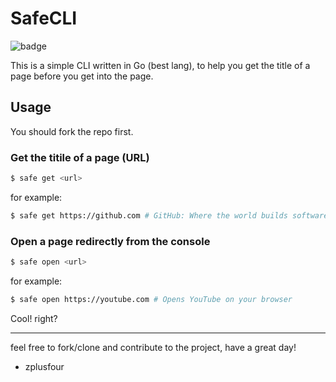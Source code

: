 # SafeCLI

![badge](https://github.com/zplusfour/safecli/workflows/.github/workflows/go.yml/badge.svg)

This is a simple CLI written in Go (best lang), to help you get the title of a page before you get into the page.

## Usage

You should fork the repo first.

### Get the titile of a page (URL)
```sh
$ safe get <url>
```

for example:

```sh
$ safe get https://github.com # GitHub: Where the world builds software · GitHub
```

### Open a page redirectly from the console
```sh
$ safe open <url>
```

for example:

```sh
$ safe open https://youtube.com # Opens YouTube on your browser
```
Cool! right?

***

feel free to fork/clone and contribute to the project, have a great day!

- zplusfour